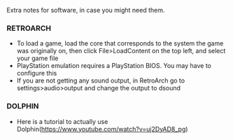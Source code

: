Extra notes for software, in case you might need them.

### RETROARCH
- To load a game, load the core that corresponds to the system the game was originally on, then click File>LoadContent on the top left, and select your game file
- PlayStation emulation requires a PlayStation BIOS. You may have to configure this
- If you are not getting any sound output, in RetroArch go to settings>audio>output and change the output to dsound

### DOLPHIN
- Here is a tutorial to actually use Dolphin(https://www.youtube.com/watch?v=uj2DyAD8_pg)
